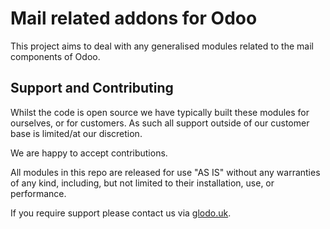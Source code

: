 # Mail related addons for Odoo

This project aims to deal with any generalised modules related to the mail components of Odoo.

## Support and Contributing

Whilst the code is open source we have typically built these modules for ourselves, or for customers. As such all support outside of our customer base is limited/at our discretion.

We are happy to accept contributions.

All modules in this repo are released for use "AS IS" without any warranties of any kind, including, but not limited to their installation, use, or performance.

If you require support please contact us via [glodo.uk](https://www.glodo.uk/).

